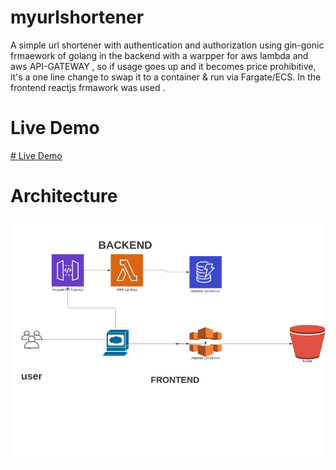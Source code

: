 # myurlshortener
A simple url shortener with authentication and authorization using gin-gonic frmaework of golang in the backend with a warpper for aws lambda and aws API-GATEWAY , so if usage goes up and it becomes price prohibitive, it's a one line change to swap it to a container & run via Fargate/ECS. In the frontend reactjs frmawork was used . 

# Live Demo
[# Live Demo](https://d1nkdlbzuru4c8.cloudfront.net)


# Architecture 
![Image of Architecure](https://github.com/mdnurahmed/myurlshortener/blob/main/architecure.jpeg)

